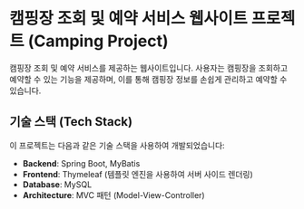 # 캠핑장 조회 및 예약 서비스 웹사이트 프로젝트 (Camping Project)

캠핑장 조회 및 예약 서비스를 제공하는 웹사이트입니다. 사용자는 캠핑장을 조회하고 예약할 수 있는 기능을 제공하며, 이를 통해 캠핑장 정보를 손쉽게 관리하고 예약할 수 있습니다.

## 기술 스택 (Tech Stack)

이 프로젝트는 다음과 같은 기술 스택을 사용하여 개발되었습니다:

- **Backend**: Spring Boot, MyBatis
- **Frontend**: Thymeleaf (템플릿 엔진을 사용하여 서버 사이드 렌더링)
- **Database**: MySQL
- **Architecture**: MVC 패턴 (Model-View-Controller)
